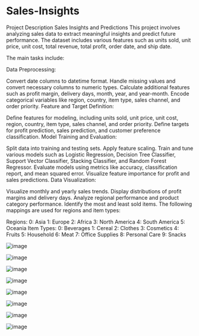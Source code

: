 # Sales-Insights
Project Description
Sales Insights and Predictions
This project involves analyzing sales data to extract meaningful insights and predict future performance. The dataset includes various features such as units sold, unit price, unit cost, total revenue, total profit, order date, and ship date.

The main tasks include:

Data Preprocessing:

Convert date columns to datetime format.
Handle missing values and convert necessary columns to numeric types.
Calculate additional features such as profit margin, delivery days, month, year, and year-month.
Encode categorical variables like region, country, item type, sales channel, and order priority.
Feature and Target Definition:

Define features for modeling, including units sold, unit price, unit cost, region, country, item type, sales channel, and order priority.
Define targets for profit prediction, sales prediction, and customer preference classification.
Model Training and Evaluation:

Split data into training and testing sets.
Apply feature scaling.
Train and tune various models such as Logistic Regression, Decision Tree Classifier, Support Vector Classifier, Stacking Classifier, and Random Forest Regressor.
Evaluate models using metrics like accuracy, classification report, and mean squared error.
Visualize feature importance for profit and sales predictions.
Data Visualization:

Visualize monthly and yearly sales trends.
Display distributions of profit margins and delivery days.
Analyze regional performance and product category performance.
Identify the most and least sold items.
The following mappings are used for regions and item types:

Regions:
0: Asia
1: Europe
2: Africa
3: North America
4: South America
5: Oceania
Item Types:
0: Beverages
1: Cereal
2: Clothes
3: Cosmetics
4: Fruits
5: Household
6: Meat
7: Office Supplies
8: Personal Care
9: Snacks

![image](https://github.com/user-attachments/assets/07edfa86-e14b-4131-8875-c28cf96ba1be)

![image](https://github.com/user-attachments/assets/8038bada-a02b-4160-993b-c500c882defd)

![image](https://github.com/user-attachments/assets/a310a0d0-0667-4cde-b905-f894c35e8f44)

![image](https://github.com/user-attachments/assets/a7eee22e-276e-4317-a94b-96a2bc7c09b2)

![image](https://github.com/user-attachments/assets/5db36b0f-8932-4fa5-b689-2514f8d538d2)


![image](https://github.com/user-attachments/assets/8642e3f5-2d5a-4516-a350-75ca910f8626)

![image](https://github.com/user-attachments/assets/1ecda764-9145-4bf0-8d08-6d6d5d1cfaea)

![image](https://github.com/user-attachments/assets/a46663d1-7399-4cfb-9ded-03a8055ff8fe)
